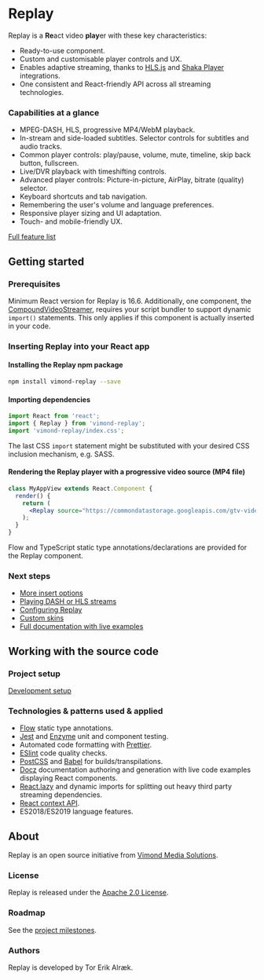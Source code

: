 # Replay

Replay is a **Re**act video **play**er with these key characteristics:
 
* Ready-to-use component.
* Custom and customisable player controls and UX.
* Enables adaptive streaming, thanks to [HLS.js](https://github.com/video-dev/hls.js) and [Shaka Player](https://github.com/google/shaka-player) integrations.
* One consistent and React-friendly API across all streaming technologies.

### Capabilities at a glance

* MPEG-DASH, HLS, progressive MP4/WebM playback.
* In-stream and side-loaded subtitles. Selector controls for subtitles and audio tracks.
* Common player controls: play/pause, volume, mute, timeline, skip back button, fullscreen.
* Live/DVR playback with timeshifting controls.
* Advanced player controls: Picture-in-picture, AirPlay, bitrate (quality) selector.
* Keyboard shortcuts and tab navigation.
* Remembering the user's volume and language preferences.
* Responsive player sizing and UI adaptation.
* Touch- and mobile-friendly UX.

[Full feature list](https://vimond.github.io/replay/#/#features-list)

## Getting started

### Prerequisites

Minimum React version for Replay is 16.6. Additionally, one component, the [CompoundVideoStreamer](/advanced-playback/adaptive-streaming#enabling-playback-for-multiple-streaming-technologies-based-on-stream-technology-resolution), requires your script bundler to support dynamic `import()` statements. This only applies if this component is actually inserted in your code.

### Inserting Replay into your React app

#### Installing the Replay npm package

```sh
npm install vimond-replay --save
```

#### Importing dependencies

```javascript
import React from 'react';
import { Replay } from 'vimond-replay';
import 'vimond-replay/index.css';
```

The last CSS `import` statement might be substituted with your desired CSS inclusion mechanism, e.g. SASS.

#### Rendering the Replay player with a progressive video source (MP4 file)

```jsx
class MyAppView extends React.Component {
  render() {
    return (
      <Replay source="https://commondatastorage.googleapis.com/gtv-videos-bucket/sample/BigBuckBunny.mp4"/>
    );
  }
}
```

Flow and TypeScript static type annotations/declarations are provided for the Replay component.

### Next steps

* [More insert options](https://vimond.github.io/replay/#/advanced-playback/adaptive-streaming)
* [Playing DASH or HLS streams](https://vimond.github.io/replay/#/advanced-playback/adaptive-streaming)
* [Configuring Replay](https://vimond.github.io/replay/#/custom-replay/configuration)
* [Custom skins](https://vimond.github.io/replay/#/custom-replay/skins-styles)
* [Full documentation with live examples](https://vimond.github.io/replay/)

## Working with the source code

### Project setup

[Development setup](https://vimond.github.io/replay/)

### Technologies & patterns used & applied

* [Flow](https://flow.org) static type annotations.
* [Jest](https://jestjs.io/) and [Enzyme](https://airbnb.io/enzyme/) unit and component testing.
* Automated code formatting with [Prettier](https://prettier.io/).
* [ESlint](https://eslint.org/) code quality checks.
* [PostCSS](https://postcss.org/) and [Babel](https://babeljs.io/) for builds/transpilations.
* [Docz](https://docz.site) documentation authoring and generation with live code examples displaying React components.
* [React.lazy](https://reactjs.org/blog/2018/10/23/react-v-16-6.html) and dynamic imports for splitting out heavy third party streaming dependencies.
* [React context API](https://reactjs.org/docs/context.html).
* ES2018/ES2019 language features.

## About

Replay is an open source initiative from [Vimond Media Solutions](https://vimond.com).

### License

Replay is released under the [Apache 2.0 License](https://github.com/vimond/replay/blob/master/LICENSE).

### Roadmap

See the [project milestones](https://github.com/vimond/replay/milestones).

### Authors

Replay is developed by Tor Erik Alræk.


